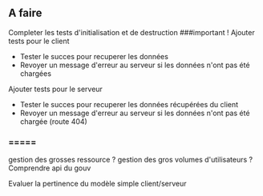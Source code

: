 ## A faire

Completer les tests d'initialisation et de destruction 
###important !
Ajouter tests pour le client 
 - Tester le succes pour recuperer les données
 - Revoyer un message d'erreur au serveur si les données n'ont pas été chargées

Ajouter tests pour le serveur 
 - Tester le succes pour recuperer les données récupérées du client
 - Revoyer un message d'erreur au serveur si les données n'ont pas été chargée (route 404)

### =====
gestion des grosses ressource ? 
gestion des gros volumes d'utilisateurs ? 
Comprendre api du gouv 

Evaluer la pertinence du modèle simple client/serveur
